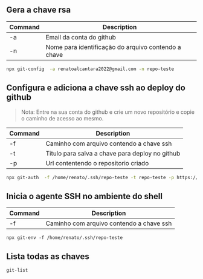 ## Gera a chave rsa
| Command | Description |
| ------ | ------ |
| -a | Email da conta do github |
| -n | Nome para identificação do arquivo contendo a chave |
```sh
npx git-config  -a renatoalcantara2022@gmail.com -n repo-teste
```


## Configura e adiciona a  chave ssh ao deploy do github

> Nota: Entre na sua conta do github e crie um novo repositório e copie o caminho de acesso ao mesmo.


| Command | Description |
| ------ | ------ |
| -f | Caminho com arquivo contendo a chave ssh |
| -t | Titulo para salva a chave para deploy no github |
| -p | Url contentendo o repositorio criado |

```sh
npx git-auth  -f /home/renato/.ssh/repo-teste -t repo-teste -p https://github.com/renato-oficial/repo-teste

```


## Inicia o agente SSH no ambiente do shell
| Command | Description |
| ------ | ------ |
| -f | Caminho com arquivo contendo a chave ssh |
```npx git-env -f /home/renato/.ssh/repo-teste```

## Lista todas as chaves
``` git-list ```